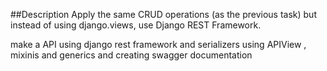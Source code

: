 ##Description
Apply the same CRUD operations (as the previous task) but instead of using django.views, use Django REST Framework.

make a API using django rest framework and serializers using APIView , mixinis and generics and creating swagger documentation
